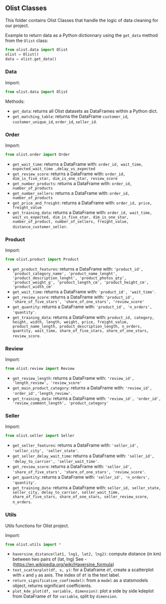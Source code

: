 ## Olist Classes

This folder contains Olist Classes that handle the logic of data cleaning for our project.

Example to return data as a Python dictionnary using the `get_data` method from the `Olist` class:

```python
from olist.data import Olist
olist = Olist()
data = olist.get_data()
```

### Data

Import:

```python
from olist.data import Olist
```

Methods:

- `get_data`: returns all Olist datasets as DataFrames within a Python dict.
- `get_matching_table`: returns the DataFrame `customer_id`, `customer_unique_id`, `order_id`, `seller_id`.

### Order

Import:

```python
from olist.order import Order
```

- `get_wait_time`: returns a DataFrame with: `order_id, wait_time, expected_wait_time ,delay_vs_expected`
- `get_review_score`: returns a DataFrame with: `order_id, dim_is_five_star, dim_is_one_star, review_score`
- `get_number_products`: returns a DataFrame with: `order_id, number_of_products`
- `get_number_sellers`: returns a DataFrame with: `order_id, number_of_products`
- `get_price_and_freight`: returns a DataFrame with: `order_id, price, freight_value`
- `get_training_data`: returns a DataFrame with: `order_id, wait_time, wait_vs_expected, dim_is_five_star, dim_is_one_star, number_of_product, number_of_sellers, freight_value, distance_customer_seller`.

### Product

Import:

```python
from olist.product import Product
```

- `get_product_features`: returns a DataFrame with:
   `'product_id', 'product_category_name', 'product_name_lenght',
   'product_description_lenght', 'product_photos_qty', 'product_weight_g',
   'product_length_cm', 'product_height_cm', 'product_width_cm'`
- `get_wait_time`: returns a DataFrame with: `'product_id', 'wait_time'`.
- `get_review_score`: returns a DataFrame with: `'product_id', 'share_of_five_stars', 'share_of_one_stars', 'review_score'`
- `get_quantity`: returns a DataFrame with: `'product_id', 'n_orders', 'quantity'`.
- `get_training_data`: returns a DataFrame with: `product_id, category, height, width, length, weight, price, freight_value, product_name_length, product_description_length, n_orders, quantity, wait_time, share_of_five_stars, share_of_one_stars, review_score`.

### Review

Import:

```python
from olist.review import Review
```

- `get_review_length`: returns a DataFrame with:
   `'review_id', 'length_review', 'review_score'`
- `get_main_product_category`: returns a DataFrame with: `'review_id', 'order_id','length_review'`.
- `get_training_data`: returns a DataFrame with:
   `'review_id', 'order_id', 'review_comment_length', 'product_category'`

### Seller

Import:

```python
from olist.seller import Seller
```
- `get_seller_features`: returns a DataFrame with: `'seller_id', 'seller_city', 'seller_state'`.
- `get_seller_delay_wait_time`: returns a DataFrame with: `'seller_id', 'delay_to_carrier', 'seller_wait_time'`.
- `get_review_score`: returns a DataFrame with: `'seller_id', 'share_of_five_stars', 'share_of_one_stars', 'review_score'`.
- `get_quantity`: returns a DataFrame with: `'seller_id', 'n_orders', 'quantity'`.
- `get_training_data`: returns a DataFrame with: `seller_id, seller_state, seller_city, delay_to_carrier, seller_wait_time, share_of_five_stars, share_of_one_stars, seller_review_score, n_orders`.

### Utils

Utils functions for Olist project.

Import:

```python
from olist.utils import *
```

- `haversine_distance(lat1, lng1, lat2, lng2)`: compute distance (in km) between two pairs of (lat, lng)
  See - (https://en.wikipedia.org/wiki/Haversine_formula)
- `text_scatterplot(df, x, y)`: for a Dataframe `df`, create a scatterplot with `x` and `y` as axis. The index of `df` is the text label.
- `return_significative_coef(model)`: from a `model` as a statsmodels object, returns significant coefficients.
- `plot_kde_plot(df, variable, dimension)`: plot a side by side kdeplot from DataFrame `df` for `variable`, split by `dimension`.
